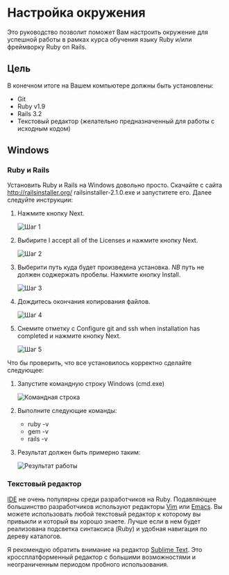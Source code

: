 # Настройка окружения

Это руководство позволит поможет Вам настроить окружение для успешной работы в рамках курса обучения языку Ruby и/или фреймворку Ruby on Rails.

## Цель

В конечном итоге на Вашем компьютере должны быть установлены:

  * Git
  * Ruby v1.9
  * Rails 3.2
  * Текстовый редактор (желательно предназначенный для работы с исходным кодом)
  
## Windows

### Ruby и Rails

Установить Ruby и Rails на Windows довольно просто. Скачайте с сайта http://railsinstaller.org/ railsinstaller-2.1.0.exe и запуститете его. Далее следуйте инструкции:
  
   1.  Нажмите кнопку Next.
    
       ![Шаг 1](https://raw.github.com/rails-workshop/tutorials/master/setup/images/step0.png "Шаг 1")

   1.  Выбирите I accept all of the Licenses и нажмите кнопку Next.

       ![Шаг 2](https://raw.github.com/rails-workshop/tutorials/master/setup/images/step1.png "Шаг 2")

   1.  Выберити путь куда будет произведена установка. *NB* путь не должен соджержать пробелы. Нажмите кнопку Install.
    
       ![Шаг 3](https://raw.github.com/rails-workshop/tutorials/master/setup/images/step2.png "Шаг 3")
        
   1.  Дождитесь окончания копирования файлов.
    
       ![Шаг 4](https://raw.github.com/rails-workshop/tutorials/master/setup/images/step3.png "Шаг 4")
        
   1.  Снемите отметку с Configure git and ssh when installation has completed и нажмите кнопку Next.
    
       ![Шаг 5](https://raw.github.com/rails-workshop/tutorials/master/setup/images/step4.png "Шаг 5")
        
Что бы проверить, что все установилось корректно сделайте следующее:

   1.  Запустите командную строку Windows (cmd.exe)

       ![Командная строка](https://raw.github.com/rails-workshop/tutorials/master/setup/images/step5.png)
        
   1.  Выполните следующие команды:
       * ruby -v
       * gem -v
       * rails -v
        
   1.  Результат должен быть примерно таким:
        
       ![Результат работы](https://raw.github.com/rails-workshop/tutorials/master/setup/images/step6.png)
        
### Текстовый редактор

[IDE](http://ru.wikipedia.org/wiki/IDE) не очень популярны среди разработчиков на Ruby. Подавляющее большинство разработчиков используют редакторы 
[Vim](http://www.vim.org/) или [Emacs](http://www.gnu.org/software/emacs/). Вы можете использовать любой текстовый редактор к которому вы привыкли и который вы хорошо знаете.
Лучше если в нем будет реализована подсветка синтаксиса (Ruby) и удобная навигация по дереву каталогов. 

Я рекомендую обратить внимание на редактор [Sublime Text](http://www.sublimetext.com/). Это кроссплатформенный редактор с большими возможностями и неограниченным периодом пробного использования.
